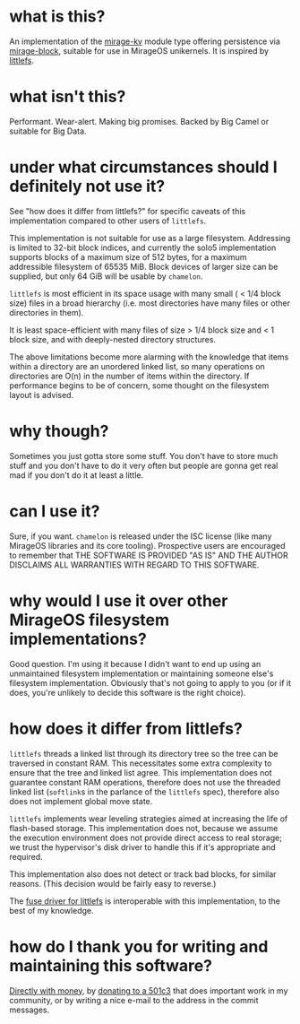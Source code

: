 # what is this?

An implementation of the [mirage-kv](https://github.com/mirage/mirage-kv) module type offering persistence via [mirage-block](https://github.com/mirage/mirage-block), suitable for use in MirageOS unikernels.  It is inspired by [littlefs](https://github.com/littlefs-project/littlefs).

# what isn't this?

Performant. Wear-alert. Making big promises. Backed by Big Camel or suitable for Big Data.

# under what circumstances should I definitely not use it?

See "how does it differ from littlefs?" for specific caveats of this implementation compared to other users of `littlefs`.

This implementation is not suitable for use as a large filesystem. Addressing is limited to 32-bit block indices, and currently the solo5 implementation supports blocks of a maximum size of 512 bytes, for a maximum addressible filesystem of 65535 MiB.  Block devices of larger size can be supplied, but only 64 GiB will be usable by `chamelon`.

`littlefs` is most efficient in its space usage with many small ( < 1/4 block size) files in a broad hierarchy (i.e. most directories have many files or other directories in them).

It is least space-efficient with many files of size > 1/4 block size and < 1 block size, and with deeply-nested directory structures.

The above limitations become more alarming with the knowledge that items within a directory are an unordered linked list, so many operations on directories are O(n) in the number of items within the directory.  If performance begins to be of concern, some thought on the filesystem layout is advised.

# why though?

Sometimes you just gotta store some stuff. You don't have to store much stuff and you don't have to do it very often but people are gonna get real mad if you don't do it at least a little.

# can I use it?

Sure, if you want. `chamelon` is released under the ISC license (like many MirageOS libraries and its core tooling). Prospective users are encouraged to remember that THE SOFTWARE IS PROVIDED "AS IS" AND THE AUTHOR DISCLAIMS ALL WARRANTIES WITH REGARD TO THIS SOFTWARE.

# why would I use it over other MirageOS filesystem implementations?

Good question. I'm using it because I didn't want to end up using an unmaintained filesystem implementation or maintaining someone else's filesystem implementation. Obviously that's not going to apply to you (or if it does, you're unlikely to decide this software is the right choice).

# how does it differ from littlefs?

`littlefs` threads a linked list through its directory tree so the tree can be traversed in constant RAM. This necessitates some extra complexity to ensure that the tree and linked list agree. This implementation does not guarantee constant RAM operations, therefore does not use the threaded linked list (`softlink`s in the parlance of the `littlefs` spec), therefore also does not implement global move state.

`littlefs` implements wear leveling strategies aimed at increasing the life of flash-based storage. This implementation does not, because we assume the execution environment does not provide direct access to real storage; we trust the hypervisor's disk driver to handle this if it's appropriate and required.

This implementation also does not detect or track bad blocks, for similar reasons. (This decision would be fairly easy to reverse.)

The [fuse driver for littlefs](https://github.com/geky/littlefs-fuse) is interoperable with this implementation, to the best of my knowledge.

# how do I thank you for writing and maintaining this software?

[Directly with money](https://ko-fi.com/yomimono), by [donating to a 501c3](https://www.freedom-inc.org/index.php?page=Support-Us) that does important work in my community, or by writing a nice e-mail to the address in the commit messages.
